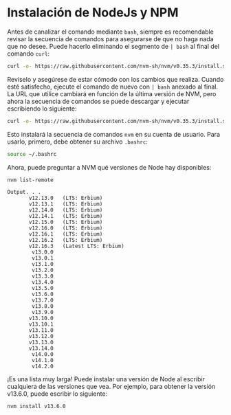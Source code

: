 # Instalación de NodeJs y NPM

Antes de canalizar el comando mediante `bash`, siempre es recomendable revisar la secuencia de comandos para asegurarse de que no haga nada que no desee. Puede hacerlo eliminando el segmento de `| bash` al final del comando `curl`:

```bash
curl -o- https://raw.githubusercontent.com/nvm-sh/nvm/v0.35.3/install.sh
```

Revíselo y asegúrese de estar cómodo con los cambios que realiza. Cuando esté satisfecho, ejecute el comando de nuevo con `| bash` anexado al final. La URL que utilice cambiará en función de la última versión de NVM, pero ahora la secuencia de comandos se puede descargar y ejecutar escribiendo lo siguiente:

```bash
curl -o- https://raw.githubusercontent.com/nvm-sh/nvm/v0.35.3/install.sh | bash
```

Esto instalará la secuencia de comandos `nvm` en su cuenta de usuario. Para usarlo, primero, debe obtener su archivo `.bashrc`:

```bash
source ~/.bashrc
```

Ahora, puede preguntar a NVM qué versiones de Node hay disponibles:

```bash
nvm list-remote
```

```
Output. . .
       v12.13.0   (LTS: Erbium)
       v12.13.1   (LTS: Erbium)
       v12.14.0   (LTS: Erbium)
       v12.14.1   (LTS: Erbium)
       v12.15.0   (LTS: Erbium)
       v12.16.0   (LTS: Erbium)
       v12.16.1   (LTS: Erbium)
       v12.16.2   (LTS: Erbium)
       v12.16.3   (Latest LTS: Erbium)
        v13.0.0
        v13.0.1
        v13.1.0
        v13.2.0
        v13.3.0
        v13.4.0
        v13.5.0
        v13.6.0
        v13.7.0
        v13.8.0
        v13.9.0
       v13.10.0
       v13.10.1
       v13.11.0
       v13.12.0
       v13.13.0
       v13.14.0
        v14.0.0
        v14.1.0
        v14.2.0
```

¡Es una lista muy larga! Puede instalar una versión de Node al escribir cualquiera de las versiones que vea. Por ejemplo, para obtener la versión v13.6.0, puede escribir lo siguiente:

```bash
nvm install v13.6.0
```
